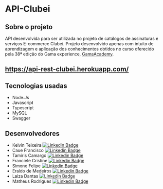 # API-Clubei

## Sobre o projeto
API desenvolvida para ser utilizada no projeto de catálogos de assinaturas e serviços E-commerce Clubei. Projeto desenvolvido apenas com intuito de aprendizagem e aplicação dos conhecimentos obtidos no curso oferecido pela 38ª edição do Gama experience, [GamaAcademy](https://www.gama.academy/ "Site da Gama Academy").

## <https://api-rest-clubei.herokuapp.com/>

## Tecnologias usadas
- Node.Js
- Javascript
- Typescript
- MySQL
- Swagger

## Desenvolvedores
- Kelvin Teixeira [![Linkedin Badge](https://img.shields.io/badge/-LinkedIn-blue?style=flat-square&logo=Linkedin&logoColor=white&link=https://www.linkedin.com/in/kelvin-teixeira-8707b41a8/?originalSubdomain=br)]( https://www.linkedin.com/in/kelvin-teixeira-8707b41a8/?originalSubdomain=br)
- Caue Francisco [![Linkedin Badge](https://img.shields.io/badge/-LinkedIn-blue?style=flat-square&logo=Linkedin&logoColor=white&link=https://www.linkedin.com/in/caue-francisco//?originalSubdomain=br)]( https://www.linkedin.com/in/caue-francisco/?originalSubdomain=br)
- Tamiris Camargo [![Linkedin Badge](https://img.shields.io/badge/-LinkedIn-blue?style=flat-square&logo=Linkedin&logoColor=white&link=https://www.linkedin.com/in/tamiris-camargo/?originalSubdomain=br)](https://www.linkedin.com/in/tamiris-camargo/?originalSubdomain=br)
- Franciele Cristine [![Linkedin Badge](https://img.shields.io/badge/-LinkedIn-blue?style=flat-square&logo=Linkedin&logoColor=white&link=https://www.linkedin.com/in/franciele-cristine/?originalSubdomain=br)](https://www.linkedin.com/in/franciele-cristine/?originalSubdomain=br)
- Simone Felipe [![Linkedin Badge](https://img.shields.io/badge/-LinkedIn-blue?style=flat-square&logo=Linkedin&logoColor=white&link=https://www.linkedin.com/in/simonefelipe/?originalSubdomain=br)](https://www.linkedin.com/in/simonefelipe/?originalSubdomain=br)
- Eraldo de Medeiros [![Linkedin Badge](https://img.shields.io/badge/-LinkedIn-blue?style=flat-square&logo=Linkedin&logoColor=white&link=https://www.linkedin.com/in/eraldodemedeiros/?originalSubdomain=br)](https://www.linkedin.com/in/eraldodemedeiros/?originalSubdomain=br)
- Laiza Dantas [![Linkedin Badge](https://img.shields.io/badge/-LinkedIn-blue?style=flat-square&logo=Linkedin&logoColor=white&link=https://www.linkedin.com/in/laiza-dantas1/?originalSubdomain=br)](https://www.linkedin.com/in/laiza-dantas1/?originalSubdomain=br)
- Matheus Rodrigues [![Linkedin Badge](https://img.shields.io/badge/-LinkedIn-blue?style=flat-square&logo=Linkedin&logoColor=white&link=https://www.linkedin.com/in/matheusrph/?originalSubdomain=br)](https://www.linkedin.com/in/matheusrph/?originalSubdomain=br)